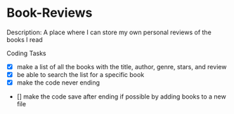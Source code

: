 # Book-Reviews

Description: A place where I can store my own personal reviews of the books I read 

Coding Tasks
- [x] make a list of all the books with the title, author, genre, stars, and review
- [x] be able to search the list for a specific book
- [x] make the code never ending
- [] make the code save after ending if possible by adding books to a new file